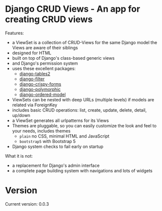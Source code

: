 # Django CRUD Views - An app for creating CRUD views

Features:

- a ViewSet is a collection of CRUD-Views for the same Django model the Views are aware of their siblings
- designed for HTML
- built on top of Django's class-based generic views
- and Django's permission system
- uses these excellent packages:
    - [django-tables2](https://django-tables2.readthedocs.io/en/latest/)
    - [django-filter](https://django-filter.readthedocs.io/en/stable/)
    - [django-crispy-forms](https://django-crispy-forms.readthedocs.io/en/latest/)
    - [django-polymorphic](https://django-polymorphic.readthedocs.io/en/stable/)
    - [django-ordered-model](https://github.com/django-ordered-model/django-ordered-model)
- ViewSets can be nested with deep URLs (multiple levels) if models are related via ForeignKey
- includes basic CRUD operations: list, create, update, delete, detail, up/down 
- a ViewSet generates all urlpatterns for its Views
- Themes are pluggable, so you can easily customize the look and feel to your needs, includes themes
    - `plain` no CSS, minimal HTML and JavaScript
    - `bootstrap5` with Bootstrap 5
- Django system checks to fail early on startup

What it is not:

- a replacement for Django's admin interface
- a complete page building system with navigations and lots of widgets

# Version
Current version: 0.0.3
